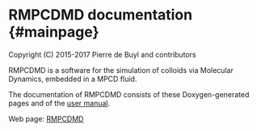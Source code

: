 RMPCDMD documentation {#mainpage}
=====================

Copyright (C) 2015-2017 Pierre de Buyl and contributors

RMPCDMD is a software for the simulation of colloids via Molecular Dynamics,
embedded in a MPCD fluid.

The documentation of RMPCDMD consists of these Doxygen-generated pages and of
the [user manual](../index.html).

Web page: [RMPCDMD](http://lab.pdebuyl.be/rmpcdmd/)

